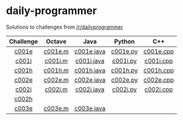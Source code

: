 # daily-programmer

Solutions to challenges from [/r/dailyprogrammer](https://www.reddit.com/r/dailyprogrammer/)

| Challenge | Octave | Java | Python | C++ |
| :-------: | :----: | :--: | :----: | :-: |
| [c001e](https://www.reddit.com/r/dailyprogrammer/comments/pih8x/easy_challenge_1/)         | [c001e.m](https://github.com/jimmynguyen/daily-programmer/blob/master/octave/c001e.m) | [c001e.java](https://github.com/jimmynguyen/daily-programmer/blob/master/java/c001e.java) | [c001e.py](https://github.com/jimmynguyen/daily-programmer/blob/master/python/c001e.py) | [c001e.cpp](https://github.com/jimmynguyen/daily-programmer/blob/master/c++/c001e.cpp) |
| [c001i](https://www.reddit.com/r/dailyprogrammer/comments/pihtx/intermediate_challenge_1/) | [c001i.m](https://github.com/jimmynguyen/daily-programmer/blob/master/octave/c001i.m) | [c001i.java](https://github.com/jimmynguyen/daily-programmer/blob/master/java/c001i.java) | [c001i.py](https://github.com/jimmynguyen/daily-programmer/blob/master/python/c001i.py) | [c001i.cpp](https://github.com/jimmynguyen/daily-programmer/blob/master/c++/c001i.cpp) |
| [c001h](https://www.reddit.com/r/dailyprogrammer/comments/pii6j/difficult_challenge_1/)    | [c001h.m](https://github.com/jimmynguyen/daily-programmer/blob/master/octave/c001h.m) | [c001h.java](https://github.com/jimmynguyen/daily-programmer/blob/master/java/c001h.java) | [c001h.py](https://github.com/jimmynguyen/daily-programmer/blob/master/python/c001h.py) | [c001h.cpp](https://github.com/jimmynguyen/daily-programmer/blob/master/c++/c001h.cpp) |
| [c002e](https://www.reddit.com/r/dailyprogrammer/comments/pjbj8/easy_challenge_2/)         | [c002e.m](https://github.com/jimmynguyen/daily-programmer/blob/master/octave/c002e.m) | [c002e.java](https://github.com/jimmynguyen/daily-programmer/blob/master/java/c002e.java) | [c002e.py](https://github.com/jimmynguyen/daily-programmer/blob/master/python/c002e.py) | [c002e.cpp](https://github.com/jimmynguyen/daily-programmer/blob/master/c++/c002e.cpp) |
| [c002i](https://www.reddit.com/r/dailyprogrammer/comments/pjbuj/intermediate_challenge_2/) | [c002i.m](https://github.com/jimmynguyen/daily-programmer/blob/master/octave/c002i.m) | [c002i.java](https://github.com/jimmynguyen/daily-programmer/blob/master/java/c002i.java) | [c002i.py](https://github.com/jimmynguyen/daily-programmer/blob/master/python/c002i.py) | [c002i.cpp](https://github.com/jimmynguyen/daily-programmer/blob/master/c++/c002i.cpp) |
| [c002h](https://www.reddit.com/r/dailyprogrammer/comments/pjsdx/difficult_challenge_2/)    | | | | |
| [c003e](https://www.reddit.com/r/dailyprogrammer/comments/pkw2m/2112012_challenge_3_easy/) | [c003e.m](https://github.com/jimmynguyen/daily-programmer/blob/master/octave/c003e.m) | [c003e.java](https://github.com/jimmynguyen/daily-programmer/blob/master/java/c003e.java) | | |
